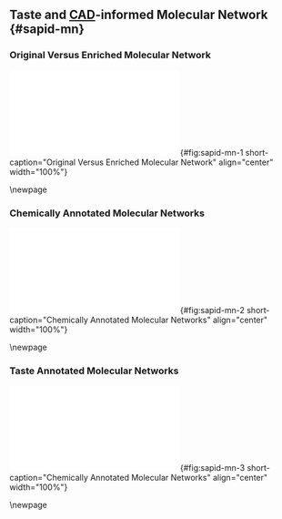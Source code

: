 ## Taste and [CAD](#cad)-informed Molecular Network  {#sapid-mn}

### Original Versus Enriched Molecular Network

![**Original versus enriched Molecular Network.** TODO.](images/todo.pdf "sapid-mn-1"){#fig:sapid-mn-1 short-caption="Original Versus Enriched Molecular Network" align="center" width="100%"}

\newpage

### Chemically Annotated Molecular Networks

![**Chemically annotated molecular networks.** TODO.](images/todo.pdf "sapid-mn-2"){#fig:sapid-mn-2 short-caption="Chemically Annotated Molecular Networks" align="center" width="100%"}

\newpage

### Taste Annotated Molecular Networks

![**Taste annotated molecular networks.** TODO.](images/todo.pdf "sapid-mn-3"){#fig:sapid-mn-3 short-caption="Chemically Annotated Molecular Networks" align="center" width="100%"}

\newpage